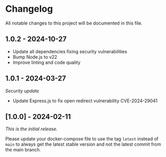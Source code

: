 # Changelog

All notable changes to this project will be documented in this file.

## 1.0.2 - 2024-10-27

- Update all dependencies fixing security vulnerabilities
- Bump Node.js to v22
- Improve linting and code quality

## 1.0.1 - 2024-03-27

_Security update_

- Update Express.js to fix open redirect vulnerability CVE-2024-29041

## [1.0.0] - 2024-02-11

_This is the initial release._

Please update your docker-compose file to use the tag `latest` instead of `main` to always get the latest stable version and not the latest commit from the main branch.
